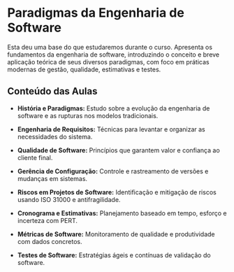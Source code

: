 # Paradigmas da Engenharia de Software

Esta deu uma base do que estudaremos durante o curso. Apresenta os fundamentos da engenharia de software, introduzindo o conceito e breve aplicação teórica de seus diversos paradigmas, com foco em práticas modernas de gestão, qualidade, estimativas e testes.

## Conteúdo das Aulas

- **História e Paradigmas:** Estudo sobre a evolução da engenharia de software e as rupturas nos modelos tradicionais.

- **Engenharia de Requisitos:** Técnicas para levantar e organizar as necessidades do sistema.

- **Qualidade de Software:** Princípios que garantem valor e confiança ao cliente final.

- **Gerência de Configuração:** Controle e rastreamento de versões e mudanças em sistemas.

- **Riscos em Projetos de Software:** Identificação e mitigação de riscos usando ISO 31000 e antifragilidade.

- **Cronograma e Estimativas:** Planejamento baseado em tempo, esforço e incerteza com PERT.

- **Métricas de Software:** Monitoramento de qualidade e produtividade com dados concretos.

- **Testes de Software:** Estratégias ágeis e contínuas de validação do software.
